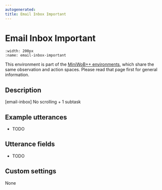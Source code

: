 ```yaml
---
autogenerated:
title: Email Inbox Important
---
```


# Email Inbox Important

```{figure} ../../_static/videos/miniwob/email-inbox-important.gif 
:width: 200px
:name: email-inbox-important
```

This environment is part of the <a href='..'>MiniWoB++ environments</a>, which share the same observation and action spaces. Please read that page first for general information.

## Description

[email-inbox] No scrolling + 1 subtask

## Example utterances

* TODO

## Utterance fields

* TODO

## Custom settings

None
